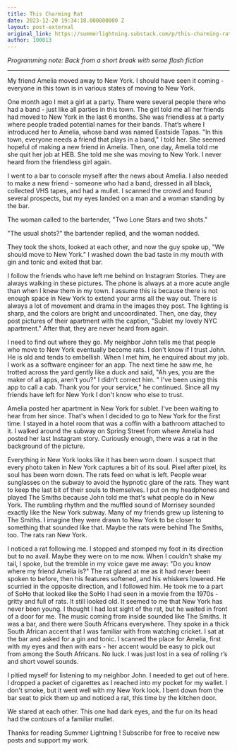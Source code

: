 ```yaml
---
title: This Charming Rat
date: 2023-12-20 19:34:18.000000000 Z
layout: post-external
original_link: https://summerlightning.substack.com/p/this-charming-rat
author: 100013
---
```


_Programming note: Back from a short break with some flash fiction_

* * *

My friend Amelia moved away to New York. I should have seen it coming - everyone in this town is in various states of moving to New York. 

One month ago I met a girl at a party. There were several people there who had a band -  just like all parties in this town. The girl told me all her friends had moved to New York in the last 6 months. She was friendless at a party where people traded potential names for their bands. That’s where I introduced her to Amelia, whose band was named Eastside Tapas. "In this town, everyone needs a friend that plays in a band," I told her. She seemed hopeful of making a new friend in Amelia. Then, one day, Amelia told me she quit her job at HEB. She told me she was moving to New York. I never heard from the friendless girl again. 

I went to a bar to console myself after the news about Amelia. I also needed to make a new friend - someone who had a band, dressed in all black, collected VHS tapes, and had a mullet. I scanned the crowd and found several prospects, but my eyes landed on a man and a woman standing by the bar.

The woman called to the bartender, "Two Lone Stars and two shots."

"The usual shots?" the bartender replied, and the woman nodded. 

They took the shots, looked at each other, and now the guy spoke up, "We should move to New York." I washed down the bad taste in my mouth with gin and tonic and exited that bar. 

I follow the friends who have left me behind on Instagram Stories. They are always walking in these pictures. The phone is always at a more acute angle than when I knew them in my town. I assume this is because there is not enough space in New York to extend your arms all the way out. There is always a lot of movement and drama in the images they post. The lighting is sharp, and the colors are bright and uncoordinated. Then, one day, they post pictures of their apartment with the caption, "Sublet my lovely NYC apartment." After that, they are never heard from again. 

I need to find out where they go. My neighbor John tells me that people who move to New York eventually become rats. I don't know if I trust John. He is old and tends to embellish. When I met him, he enquired about my job. I work as a software engineer for an app. The next time he saw me, he trotted across the yard gently like a duck and said, "Ah yes, you are the maker of all apps, aren't you?" I didn't correct him. " I've been using this app to call a cab. Thank you for your service," he continued. Since all my friends have left for New York I don't know who else to trust. 

Amelia posted her apartment in New York for sublet. I've been waiting to hear from her since. That's when I decided to go to New York for the first time. I stayed in a hotel room that was a coffin with a bathroom attached to it. I walked around the subway on Spring Street from where Amelia had posted her last Instagram story. Curiously enough, there was a rat in the background of the picture.

Everything in New York looks like it has been worn down. I suspect that every photo taken in New York captures a bit of its soul. Pixel after pixel, its soul has been worn down. The rats feed on what is left. People wear sunglasses on the subway to avoid the hypnotic glare of the rats. They want to keep the last bit of their souls to themselves. I put on my headphones and played The Smiths because John told me that's what people do in New York. The rumbling rhythm and the muffled sound of Morrisey sounded exactly like the New York subway. Many of my friends grew up listening to The Smiths. I imagine they were drawn to New York to be closer to something that sounded like that. Maybe the rats were behind The Smiths, too. The rats ran New York.  

I noticed a rat following me. I stopped and stomped my foot in its direction but to no avail. Maybe they were on to me now. When I couldn't shake my tail, I spoke, but the tremble in my voice gave me away: "Do you know where my friend Amelia is?" The rat glared at me as it had never been spoken to before, then his features softened, and his whiskers lowered. He scurried in the opposite direction, and I followed him. He took me to a part of SoHo that looked like the SoHo I had seen in a movie from the 1970s - gritty and full of rats. It still looked old. It seemed to me that New York has never been young. I thought I had lost sight of the rat, but he waited in front of a door for me. The music coming from inside sounded like The Smiths. It was a bar, and there were South Africans everywhere. They spoke in a thick South African accent that I was familiar with from watching cricket. I sat at the bar and asked for a gin and tonic. I scanned the place for Amelia, first with my eyes and then with ears - her accent would be easy to pick out from among the South Africans. No luck. I was just lost in a sea of rolling r’s and short vowel sounds. 

I pitied myself for listening to my neighbor John. I needed to get out of here. I dropped a packet of cigarettes as I reached into my pocket for my wallet. I don't smoke, but it went well with my New York look. I bent down from the bar seat to pick them up and noticed a rat, this time by the kitchen door. 

We stared at each other. This one had dark eyes, and the fur on its head had the contours of a familiar mullet. 

Thanks for reading Summer Lightning ! Subscribe for free to receive new posts and support my work.

